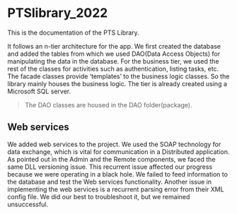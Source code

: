 # PTSlibrary_2022
This is the documentation of the PTS Library.

It follows an n-tier architecture for the app. We first created the database and added the tables from which we used DAO(Data Access Objects)  for manipulating the data in the database. For the business tier, we used the rest of the classes for activities such as authentication, listing tasks, etc. The facade classes provide ‘templates’ to the business logic classes. So the library mainly houses the business logic. The tier is already created using a Microsoft SQL server.

> The DAO classes are housed in the DAO folder(package).

## Web services
We added web services to the project. We used the SOAP technology for data exchange, which is vital for communication in a Distributed application. As pointed out in the Admin and the Remote components, we faced the same DLL versioning issue. This recurrent issue affected our progress because we were operating in a black hole. We failed to feed information to the database and test the Web services functionality. Another issue in implementing the web services is a recurrent parsing error from their XML config file. We did our best to troubleshoot it, but we remained unsuccessful.
